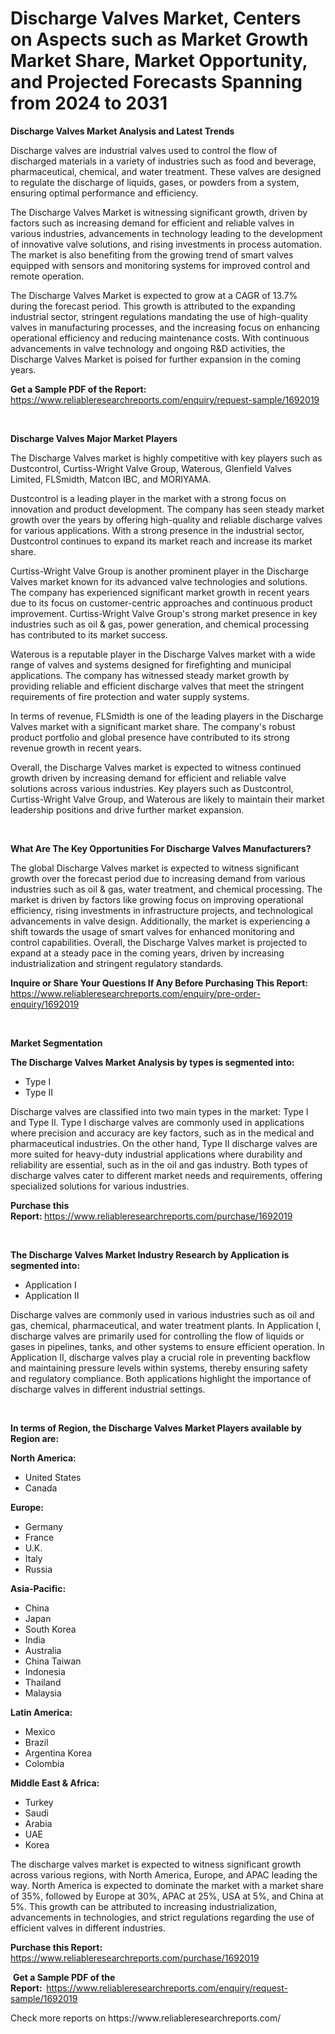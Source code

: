 <p><h1>Discharge Valves Market, Centers on Aspects such as Market Growth Market Share, Market Opportunity, and Projected Forecasts Spanning from 2024 to 2031</h1></p><p><strong>Discharge Valves Market Analysis and Latest Trends</strong></p>
<p><p>Discharge valves are industrial valves used to control the flow of discharged materials in a variety of industries such as food and beverage, pharmaceutical, chemical, and water treatment. These valves are designed to regulate the discharge of liquids, gases, or powders from a system, ensuring optimal performance and efficiency.</p><p>The Discharge Valves Market is witnessing significant growth, driven by factors such as increasing demand for efficient and reliable valves in various industries, advancements in technology leading to the development of innovative valve solutions, and rising investments in process automation. The market is also benefiting from the growing trend of smart valves equipped with sensors and monitoring systems for improved control and remote operation.</p><p>The Discharge Valves Market is expected to grow at a CAGR of 13.7% during the forecast period. This growth is attributed to the expanding industrial sector, stringent regulations mandating the use of high-quality valves in manufacturing processes, and the increasing focus on enhancing operational efficiency and reducing maintenance costs. With continuous advancements in valve technology and ongoing R&D activities, the Discharge Valves Market is poised for further expansion in the coming years.</p></p>
<p><strong>Get a Sample PDF of the Report:&nbsp;</strong> <a href="https://www.reliableresearchreports.com/enquiry/request-sample/1692019">https://www.reliableresearchreports.com/enquiry/request-sample/1692019</a></p>
<p>&nbsp;</p>
<p><strong>Discharge Valves Major Market Players</strong></p>
<p><p>The Discharge Valves market is highly competitive with key players such as Dustcontrol, Curtiss-Wright Valve Group, Waterous, Glenfield Valves Limited, FLSmidth, Matcon IBC, and MORIYAMA. </p><p>Dustcontrol is a leading player in the market with a strong focus on innovation and product development. The company has seen steady market growth over the years by offering high-quality and reliable discharge valves for various applications. With a strong presence in the industrial sector, Dustcontrol continues to expand its market reach and increase its market share.</p><p>Curtiss-Wright Valve Group is another prominent player in the Discharge Valves market known for its advanced valve technologies and solutions. The company has experienced significant market growth in recent years due to its focus on customer-centric approaches and continuous product improvement. Curtiss-Wright Valve Group's strong market presence in key industries such as oil & gas, power generation, and chemical processing has contributed to its market success.</p><p>Waterous is a reputable player in the Discharge Valves market with a wide range of valves and systems designed for firefighting and municipal applications. The company has witnessed steady market growth by providing reliable and efficient discharge valves that meet the stringent requirements of fire protection and water supply systems.</p><p>In terms of revenue, FLSmidth is one of the leading players in the Discharge Valves market with a significant market share. The company's robust product portfolio and global presence have contributed to its strong revenue growth in recent years.</p><p>Overall, the Discharge Valves market is expected to witness continued growth driven by increasing demand for efficient and reliable valve solutions across various industries. Key players such as Dustcontrol, Curtiss-Wright Valve Group, and Waterous are likely to maintain their market leadership positions and drive further market expansion.</p></p>
<p>&nbsp;</p>
<p><strong>What Are The Key Opportunities For Discharge Valves Manufacturers?</strong></p>
<p><p>The global Discharge Valves market is expected to witness significant growth over the forecast period due to increasing demand from various industries such as oil & gas, water treatment, and chemical processing. The market is driven by factors like growing focus on improving operational efficiency, rising investments in infrastructure projects, and technological advancements in valve design. Additionally, the market is experiencing a shift towards the usage of smart valves for enhanced monitoring and control capabilities. Overall, the Discharge Valves market is projected to expand at a steady pace in the coming years, driven by increasing industrialization and stringent regulatory standards.</p></p>
<p><strong>Inquire or Share Your Questions If Any Before Purchasing This Report:</strong> <a href="https://www.reliableresearchreports.com/enquiry/pre-order-enquiry/1692019">https://www.reliableresearchreports.com/enquiry/pre-order-enquiry/1692019</a></p>
<p>&nbsp;</p>
<p><strong>Market Segmentation</strong></p>
<p><strong>The Discharge Valves Market Analysis by types is segmented into:</strong></p>
<p><ul><li>Type I</li><li>Type II</li></ul></p>
<p><p>Discharge valves are classified into two main types in the market: Type I and Type II. Type I discharge valves are commonly used in applications where precision and accuracy are key factors, such as in the medical and pharmaceutical industries. On the other hand, Type II discharge valves are more suited for heavy-duty industrial applications where durability and reliability are essential, such as in the oil and gas industry. Both types of discharge valves cater to different market needs and requirements, offering specialized solutions for various industries.</p></p>
<p><strong>Purchase this Report:&nbsp;</strong><a href="https://www.reliableresearchreports.com/purchase/1692019">https://www.reliableresearchreports.com/purchase/1692019</a></p>
<p>&nbsp;</p>
<p><strong>The Discharge Valves Market Industry Research by Application is segmented into:</strong></p>
<p><ul><li>Application I</li><li>Application II</li></ul></p>
<p><p>Discharge valves are commonly used in various industries such as oil and gas, chemical, pharmaceutical, and water treatment plants. In Application I, discharge valves are primarily used for controlling the flow of liquids or gases in pipelines, tanks, and other systems to ensure efficient operation. In Application II, discharge valves play a crucial role in preventing backflow and maintaining pressure levels within systems, thereby ensuring safety and regulatory compliance. Both applications highlight the importance of discharge valves in different industrial settings.</p></p>
<p>&nbsp;</p>
<p><strong>In terms of Region, the Discharge Valves Market Players available by Region are:</strong></p>
<p>
    <p> <strong> North America: </strong>
        <ul>
            <li>United States</li>
            <li>Canada</li>
        </ul>
        </p> 
    <p> <strong> Europe: </strong>
        <ul>
            <li>Germany</li>
            <li>France</li>
            <li>U.K.</li>
            <li>Italy</li>
            <li>Russia</li>
        </ul>
        </p> 
    <p> <strong> Asia-Pacific: </strong>
        <ul>
            <li>China</li>
            <li>Japan</li>
            <li>South Korea</li>
            <li>India</li>
            <li>Australia</li>
            <li>China Taiwan</li>
            <li>Indonesia</li>
            <li>Thailand</li>
            <li>Malaysia</li>
        </ul>
        </p> 
    <p> <strong> Latin America: </strong>
        <ul>
            <li>Mexico</li>
            <li>Brazil</li>
            <li>Argentina Korea</li>
            <li>Colombia</li>
        </ul>
        </p> 
    <p> <strong> Middle East & Africa: </strong>
        <ul>
            <li>Turkey</li>
            <li>Saudi</li>
            <li>Arabia</li>
            <li>UAE</li>
            <li>Korea</li>
        </ul>
    </p>
    </p>
<p><p>The discharge valves market is expected to witness significant growth across various regions, with North America, Europe, and APAC leading the way. North America is expected to dominate the market with a market share of 35%, followed by Europe at 30%, APAC at 25%, USA at 5%, and China at 5%. This growth can be attributed to increasing industrialization, advancements in technologies, and strict regulations regarding the use of efficient valves in different industries.</p></p>
<p><strong>Purchase this Report: </strong><a href="https://www.reliableresearchreports.com/purchase/1692019">https://www.reliableresearchreports.com/purchase/1692019</a></p>
<p>&nbsp;<strong>Get a Sample PDF of the Report:&nbsp;&nbsp;</strong><a href="https://www.reliableresearchreports.com/enquiry/request-sample/1692019">https://www.reliableresearchreports.com/enquiry/request-sample/1692019</a></p>
<p><strong></strong></p>
<p>Check more reports on https://www.reliableresearchreports.com/</p>